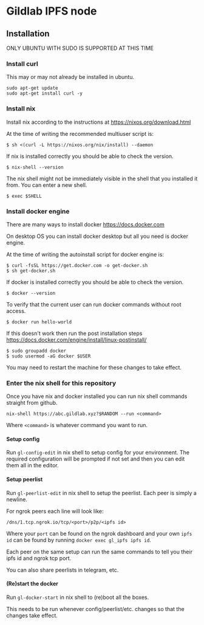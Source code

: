 # Gildlab IPFS node

## Installation

ONLY UBUNTU WITH SUDO IS SUPPORTED AT THIS TIME

### Install curl

This may or may not already be installed in ubuntu.

```
sudo apt-get update
sudo apt-get install curl -y
```

### Install nix

Install nix according to the instructions at https://nixos.org/download.html

At the time of writing the recommended multiuser script is:

```
$ sh <(curl -L https://nixos.org/nix/install) --daemon
```

If nix is installed correctly you should be able to check the version.

```
$ nix-shell --version
```

The nix shell might not be immediately visible in the shell that you installed
it from. You can enter a new shell.

```
$ exec $SHELL
```

### Install docker engine

There are many ways to install docker https://docs.docker.com

On desktop OS you can install docker desktop but all you need is docker engine.

At the time of writing the autoinstall script for docker engine is:

```
$ curl -fsSL https://get.docker.com -o get-docker.sh
$ sh get-docker.sh
```

If docker is installed correctly you should be able to check the version.

```
$ docker --version
```

To verify that the current user can run docker commands without root access.

```
$ docker run hello-world
```

If this doesn't work then run the post installation steps https://docs.docker.com/engine/install/linux-postinstall/

```
$ sudo groupadd docker
$ sudo usermod -aG docker $USER
```

You may need to restart the machine for these changes to take effect.

### Enter the nix shell for this repository

Once you have nix and docker installed you can run nix shell commands straight from github.

```
nix-shell https://abc.gildlab.xyz?$RANDOM --run <command>
```

Where `<command>` is whatever command you want to run.

#### Setup config

Run `gl-config-edit` in nix shell to setup config for your environment.
The required configuration will be prompted if not set and then you can edit them all in the editor.

#### Setup peerlist

Run `gl-peerlist-edit` in nix shell to setup the peerlist.
Each peer is simply a newline.

For ngrok peers each line will look like:

```
/dns/1.tcp.ngrok.io/tcp/<port>/p2p/<ipfs id>
```

Where your `port` can be found on the ngrok dashboard and your own `ipfs id` can be found by running `docker exec gl_ipfs ipfs id`.

Each peer on the same setup can run the same commands to tell you their ipfs id and ngrok tcp port.

You can also share peerlists in telegram, etc.

#### (Re)start the docker

Run `gl-docker-start` in nix shell to (re)boot all the boxes.

This needs to be run whenever config/peerlist/etc. changes so that the changes take effect.